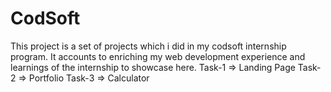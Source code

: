 # CodSoft
This project is a set of projects which i did in my codsoft internship program.
It accounts to enriching my web development experience and learnings of the internship to showcase here.
Task-1 => Landing Page
Task-2 => Portfolio
Task-3 => Calculator
